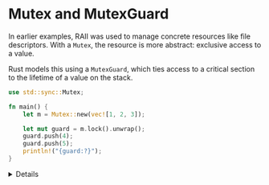 # Mutex and MutexGuard

In earlier examples, RAII was used to manage concrete resources like file
descriptors. With a `Mutex`, the resource is more abstract: exclusive access to
a value.

Rust models this using a `MutexGuard`, which ties access to a critical section
to the lifetime of a value on the stack.

```rust
use std::sync::Mutex;

fn main() {
    let m = Mutex::new(vec![1, 2, 3]);

    let mut guard = m.lock().unwrap();
    guard.push(4);
    guard.push(5);
    println!("{guard:?}");
}
```

<details>

- A `Mutex` controls exclusive access to a value. Unlike earlier RAII examples,
  the resource here is not external but logical: the right to mutate shared
  data.

- This right is represented by a `MutexGuard`. Only one can exist at a time.
  While it lives, it provides `&mut T` access — enforced using `UnsafeCell`.

- Although `lock()` takes `&self`, it returns a `MutexGuard` with mutable
  access. This is possible through interior mutability: a common pattern for
  safe shared-state mutation.

- `MutexGuard` implements `Deref` and `DerefMut`, making access ergonomic. You
  lock the mutex, use the guard like a `&mut T`, and the lock is released
  automatically when the guard goes out of scope.

- The release is handled by `Drop`. There is no need to call a separate unlock
  function — this is RAII in action.

## Poisoning

- If a thread panics while holding the lock, the value may be in a corrupt
  state.

- To signal this, the standard library uses poisoning. When `Drop` runs during a
  panic, the mutex marks itself as poisoned.

- On the next `lock()`, this shows up as an error. The caller must decide
  whether to proceed or handle the error differently.

</details>
